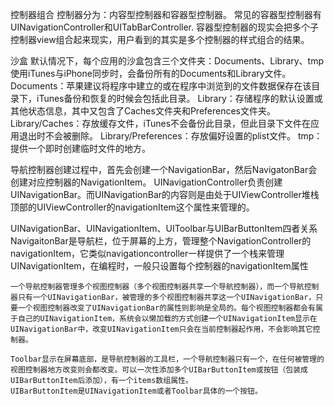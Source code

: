 控制器组合
控制器分为：内容型控制器和容器型控制器。
常见的容器型控制器有UINavigationController和UITabBarController.
容器型控制器的现实会把多个子控制器view组合起来现实，用户看到的其实是多个控制器的样式组合的结果。

沙盒
默认情况下，每个应用的沙盒包含三个文件夹：Documents、Library、tmp
使用iTunes与iPhone同步时，会备份所有的Documents和Library文件。
Documents：苹果建议将程序中建立的或在程序中浏览到的文件数据保存在该目录下，iTunes备份和恢复的时候会包括此目录。
Library：存储程序的默认设置或其他状态信息，其中又包含了Caches文件夹和Preferences文件夹。
Library/Caches：存放缓存文件，iTunes不会备份此目录，但此目录下文件在应用退出时不会被删除。
Library/Preferences：存放偏好设置的plist文件。
tmp：提供一个即时创建临时文件的地方。

导航控制器创建过程中，首先会创建一个NavigationBar，然后NavigatonBar会创建对应控制器的NavigationItem。
UINavigationController负责创建UINavigationBar。而UINavigationBar的内容则是由处于UIViewController堆栈顶部的UIViewController的navigationItem这个属性来管理的。

UINavigationBar、UINavigationItem、UIToolbar与UIBarButtonItem四者关系
    NavigaitonBar是导航栏，位于屏幕的上方，管理整个NavigationController的navigationItem，它类似navigationcontroller一样提供了一个栈来管理UINavigationItem，在编程时，一般只设置每个控制器的navigationItem属性

    一个导航控制器管理多个视图控制器（多个视图控制器共享一个导航控制器），而一个导航控制器只有一个UINavigationBar，被管理的多个视图控制器共享这一个UINavigationBar，只要一个视图控制器改变了UINavigationBar的属性则影响是全局的。每个视图控制器都会有属于自己的UINavigationItem，系统会以懒加载的方式创建一个UINavigationItem显示在UINavigationBar中，改变UINavigationItem只会在当前控制器起作用，不会影响其它控制器。
    
    Toolbar显示在屏幕底部，是导航控制器的工具栏，一个导航控制器只有一个，在任何被管理的视图控制器地方改变则会都改变。可以一次性添加多个UIBarButtonItem或按钮（包装成UIBarButtonItem后添加），有一个items数组属性。
    UIBarButtonItem是UINavigationItem或者Toolbar具体的一个按钮。


